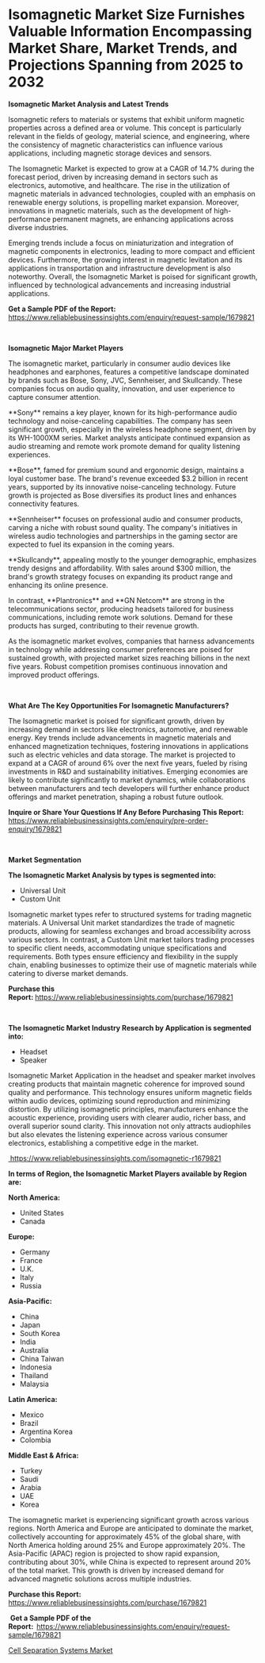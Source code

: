 <p><h1>Isomagnetic Market Size Furnishes Valuable Information Encompassing Market Share, Market Trends, and Projections Spanning from 2025 to 2032</h1></p><p><strong>Isomagnetic Market Analysis and Latest Trends</strong></p>
<p><p>Isomagnetic refers to materials or systems that exhibit uniform magnetic properties across a defined area or volume. This concept is particularly relevant in the fields of geology, material science, and engineering, where the consistency of magnetic characteristics can influence various applications, including magnetic storage devices and sensors.</p><p>The Isomagnetic Market is expected to grow at a CAGR of 14.7% during the forecast period, driven by increasing demand in sectors such as electronics, automotive, and healthcare. The rise in the utilization of magnetic materials in advanced technologies, coupled with an emphasis on renewable energy solutions, is propelling market expansion. Moreover, innovations in magnetic materials, such as the development of high-performance permanent magnets, are enhancing applications across diverse industries.</p><p>Emerging trends include a focus on miniaturization and integration of magnetic components in electronics, leading to more compact and efficient devices. Furthermore, the growing interest in magnetic levitation and its applications in transportation and infrastructure development is also noteworthy. Overall, the Isomagnetic Market is poised for significant growth, influenced by technological advancements and increasing industrial applications.</p></p>
<p><strong>Get a Sample PDF of the Report:&nbsp;</strong> <a href="https://www.reliablebusinessinsights.com/enquiry/request-sample/1679821?utm_campaign=2593&utm_medium=2&utm_source=Github&utm_content=ia&utm_term=25032025&utm_id=isomagnetic">https://www.reliablebusinessinsights.com/enquiry/request-sample/1679821</a></p>
<p>&nbsp;</p>
<p><strong>Isomagnetic Major Market Players</strong></p>
<p><p>The isomagnetic market, particularly in consumer audio devices like headphones and earphones, features a competitive landscape dominated by brands such as Bose, Sony, JVC, Sennheiser, and Skullcandy. These companies focus on audio quality, innovation, and user experience to capture consumer attention.</p><p>**Sony** remains a key player, known for its high-performance audio technology and noise-canceling capabilities. The company has seen significant growth, especially in the wireless headphone segment, driven by its WH-1000XM series. Market analysts anticipate continued expansion as audio streaming and remote work promote demand for quality listening experiences.</p><p>**Bose**, famed for premium sound and ergonomic design, maintains a loyal customer base. The brand's revenue exceeded $3.2 billion in recent years, supported by its innovative noise-canceling technology. Future growth is projected as Bose diversifies its product lines and enhances connectivity features.</p><p>**Sennheiser** focuses on professional audio and consumer products, carving a niche with robust sound quality. The company's initiatives in wireless audio technologies and partnerships in the gaming sector are expected to fuel its expansion in the coming years.</p><p>**Skullcandy**, appealing mostly to the younger demographic, emphasizes trendy designs and affordability. With sales around $300 million, the brand's growth strategy focuses on expanding its product range and enhancing its online presence.</p><p>In contrast, **Plantronics** and **GN Netcom** are strong in the telecommunications sector, producing headsets tailored for business communications, including remote work solutions. Demand for these products has surged, contributing to their revenue growth.</p><p>As the isomagnetic market evolves, companies that harness advancements in technology while addressing consumer preferences are poised for sustained growth, with projected market sizes reaching billions in the next five years. Robust competition promises continuous innovation and improved product offerings.</p></p>
<p>&nbsp;</p>
<p><strong>What Are The Key Opportunities For Isomagnetic Manufacturers?</strong></p>
<p><p>The Isomagnetic market is poised for significant growth, driven by increasing demand in sectors like electronics, automotive, and renewable energy. Key trends include advancements in magnetic materials and enhanced magnetization techniques, fostering innovations in applications such as electric vehicles and data storage. The market is projected to expand at a CAGR of around 6% over the next five years, fueled by rising investments in R&D and sustainability initiatives. Emerging economies are likely to contribute significantly to market dynamics, while collaborations between manufacturers and tech developers will further enhance product offerings and market penetration, shaping a robust future outlook.</p></p>
<p><strong>Inquire or Share Your Questions If Any Before Purchasing This Report:</strong> <a href="https://www.reliablebusinessinsights.com/enquiry/pre-order-enquiry/1679821?utm_campaign=2593&utm_medium=2&utm_source=Github&utm_content=ia&utm_term=25032025&utm_id=isomagnetic">https://www.reliablebusinessinsights.com/enquiry/pre-order-enquiry/1679821</a></p>
<p>&nbsp;</p>
<p><strong>Market Segmentation</strong></p>
<p><strong>The Isomagnetic Market Analysis by types is segmented into:</strong></p>
<p><ul><li>Universal Unit</li><li>Custom Unit</li></ul></p>
<p><p>Isomagnetic market types refer to structured systems for trading magnetic materials. A Universal Unit market standardizes the trade of magnetic products, allowing for seamless exchanges and broad accessibility across various sectors. In contrast, a Custom Unit market tailors trading processes to specific client needs, accommodating unique specifications and requirements. Both types ensure efficiency and flexibility in the supply chain, enabling businesses to optimize their use of magnetic materials while catering to diverse market demands.</p></p>
<p><strong>Purchase this Report:&nbsp;</strong><a href="https://www.reliablebusinessinsights.com/purchase/1679821?utm_campaign=2593&utm_medium=2&utm_source=Github&utm_content=ia&utm_term=25032025&utm_id=isomagnetic">https://www.reliablebusinessinsights.com/purchase/1679821</a></p>
<p>&nbsp;</p>
<p><strong>The Isomagnetic Market Industry Research by Application is segmented into:</strong></p>
<p><ul><li>Headset</li><li>Speaker</li></ul></p>
<p><p>Isomagnetic Market Application in the headset and speaker market involves creating products that maintain magnetic coherence for improved sound quality and performance. This technology ensures uniform magnetic fields within audio devices, optimizing sound reproduction and minimizing distortion. By utilizing isomagnetic principles, manufacturers enhance the acoustic experience, providing users with clearer audio, richer bass, and overall superior sound clarity. This innovation not only attracts audiophiles but also elevates the listening experience across various consumer electronics, establishing a competitive edge in the market.</p></p>
<p><a href="https://www.reliablebusinessinsights.com/isomagnetic-r1679821?utm_campaign=2593&utm_medium=2&utm_source=Github&utm_content=ia&utm_term=25032025&utm_id=isomagnetic">&nbsp;https://www.reliablebusinessinsights.com/isomagnetic-r1679821</a></p>
<p><strong>In terms of Region, the Isomagnetic Market Players available by Region are:</strong></p>
<p>
    <p> <strong> North America: </strong>
        <ul>
            <li>United States</li>
            <li>Canada</li>
        </ul>
        </p> 
    <p> <strong> Europe: </strong>
        <ul>
            <li>Germany</li>
            <li>France</li>
            <li>U.K.</li>
            <li>Italy</li>
            <li>Russia</li>
        </ul>
        </p> 
    <p> <strong> Asia-Pacific: </strong>
        <ul>
            <li>China</li>
            <li>Japan</li>
            <li>South Korea</li>
            <li>India</li>
            <li>Australia</li>
            <li>China Taiwan</li>
            <li>Indonesia</li>
            <li>Thailand</li>
            <li>Malaysia</li>
        </ul>
        </p> 
    <p> <strong> Latin America: </strong>
        <ul>
            <li>Mexico</li>
            <li>Brazil</li>
            <li>Argentina Korea</li>
            <li>Colombia</li>
        </ul>
        </p> 
    <p> <strong> Middle East & Africa: </strong>
        <ul>
            <li>Turkey</li>
            <li>Saudi</li>
            <li>Arabia</li>
            <li>UAE</li>
            <li>Korea</li>
        </ul>
    </p>
    </p>
<p><p>The isomagnetic market is experiencing significant growth across various regions. North America and Europe are anticipated to dominate the market, collectively accounting for approximately 45% of the global share, with North America holding around 25% and Europe approximately 20%. The Asia-Pacific (APAC) region is projected to show rapid expansion, contributing about 30%, while China is expected to represent around 20% of the total market. This growth is driven by increased demand for advanced magnetic solutions across multiple industries.</p></p>
<p><strong>Purchase this Report: </strong><a href="https://www.reliablebusinessinsights.com/purchase/1679821?utm_campaign=2593&utm_medium=2&utm_source=Github&utm_content=ia&utm_term=25032025&utm_id=isomagnetic">https://www.reliablebusinessinsights.com/purchase/1679821</a></p>
<p>&nbsp;<strong>Get a Sample PDF of the Report:&nbsp;&nbsp;</strong><a href="https://www.reliablebusinessinsights.com/enquiry/request-sample/1679821?utm_campaign=2593&utm_medium=2&utm_source=Github&utm_content=ia&utm_term=25032025&utm_id=isomagnetic">https://www.reliablebusinessinsights.com/enquiry/request-sample/1679821</a></p>
<p><strong></strong></p>
<p><p><a href="https://github.com/aslinalirey9/Market-Research-Report-List-1/blob/main/cell-separation-systems-market.md?utm_campaign=2593&utm_medium=2&utm_source=Github&utm_content=ia&utm_term=25032025&utm_id=isomagnetic">Cell Separation Systems Market</a></p></p>
